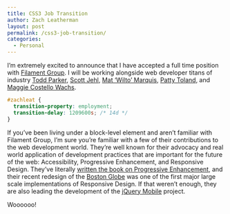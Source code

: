 ```yaml
---
title: CSS3 Job Transition
author: Zach Leatherman
layout: post
permalink: /css3-job-transition/
categories:
  - Personal
---
```


I’m extremely excited to announce that I have accepted a full time position with [Filament Group][1]. I will be working alongside web developer titans of industry [Todd Parker][2], [Scott Jehl][3], [Mat ‘Wilto’ Marquis][4], [Patty Toland][5], and [Maggie Costello Wachs][6].

``` css
#zachleat {
  transition-property: employment;
  transition-delay: 1209600s; /* 14d */
}
```

If you’ve been living under a block-level element and aren’t familiar with Filament Group, I’m sure you’re familiar with a few of their contributions to the web development world. They’re well known for their advocacy and real world application of development practices that are important for the future of the web: Accessibility, Progressive Enhancement, and Responsive Design. They’ve literally [written the book on Progressive Enhancement][7], and their recent redesign of the [Boston Globe][8] was one of the first major large scale implementations of Responsive Design. If that weren’t enough, they are also leading the development of the [jQuery Mobile][9] project.

Woooooo!

 [1]: http://filamentgroup.com/
 [2]: http://twitter.com/toddmparker
 [3]: http://twitter.com/scottjehl
 [4]: http://twitter.com/wilto
 [5]: http://twitter.com/pattytoland
 [6]: http://twitter.com/maggiewachs
 [7]: http://filamentgroup.com/dwpe/
 [8]: http://bostonglobe.com/
 [9]: http://jquerymobile.com/
